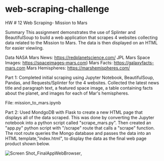 
# web-scraping-challenge
HW # 12 Web Scraping- Mission to Mars

Summary
This assignment demonstrates the use of Splinter and BeautifulSoup to build a web application that scrapes 4 websites collecting data related to the Mission to Mars. The data is then displayed on an HTML for easier viewiing.

Data
NASA Mars News: https://redplanetscience.com/
JPL Mars Space Images: https://spaceimages-mars.com)
Mars Facts: https://galaxyfacts-mars.com
Mars Hemispheres: https://marshemispheres.com/

Part 1:
Completed initial scraping using Jupyter Notebook, BeautifulSoup, Pandas, and Requests/Splinter for the 4 websites. Collected the latest news title and paragraph text, a featured space image, a table containing facts about the planet, and images for each of Mar's hemispheres.

File: mission_to_mars.ipynb

Part 2:
Used MondgoDB with Flask to create a new HTML page that displays all of the data scraped. This was done by converting the Jupyter notebook into a python script called "scrape_mars.py". Then created an "app.py" python script with "/scrape" route that calls a "scrape" function. The root route queries the Mongo database and passes the data into an HTML template,"index.html", to display the data as the final web page product shown below. 


![Screen Shot_FinalAppWebBrowser](https://user-images.githubusercontent.com/94502554/160531255-bd058f71-9491-4e30-9704-231edd25ffe8.png),
